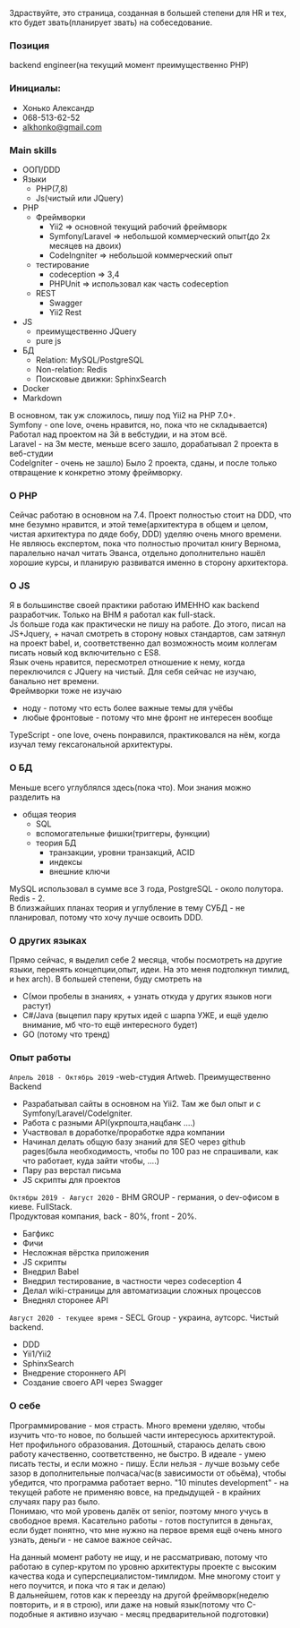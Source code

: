 Здраствуйте, это страница, созданная в большей степени для HR и тех, кто будет звать(планирует звать) на собеседование.    

### Позиция
backend engineer(на текущий момент преимущественно PHP)


### Инициалы: 
* Хонько Александр
* 068-513-62-52
* alkhonko@gmail.com


### Main skills
* ООП/DDD
* Языки 
  * PHP(7,8)
  * Js(чистый или JQuery)
* PHP
  * Фреймворки 
    * Yii2 => основной текущий рабочий фреймворк
    * Symfony/Laravel => небольшой коммерческий опыт(до 2х месяцев на двоих)
    * CodeIngniter => небольшой коммерческий опыт
  * тестирование
    * codeception => 3,4
    * PHPUnit => использовал как часть codeception
  * REST
    * Swagger
    * Yii2 Rest
* JS
  * преимущественно JQuery
  * pure js
* БД
  * Relation: MySQL/PostgreSQL
  * Non-relation: Redis
  * Поисковые движки: SphinxSearch
* Docker
* Markdown

В основном, так уж сложилось, пишу под Yii2 на PHP 7.0+.   
Symfony - one love, очень нравится, но, пока что не складывается) Работал над проектом на 3й в вебстудии, и на этом всё.  
Laravel - на 3м месте, меньше всего зашло, дорабатывал 2 проекта в веб-студии  
CodeIgniter - очень не зашло) Было 2 проекта, сданы, и после только отвращение к конкретно этому фреймворку.


### O PHP
Сейчас работаю в основном на 7.4. Проект полностью стоит на DDD, что мне безумно нравится, и этой теме(архитектура в общем и целом, чистая архитектура по дяде бобу, DDD) уделяю
очень много времени. Не являюсь експертом, пока что полностью прочитал книгу Вернома, паралельно начал читать Эванса, отдельно дополнительно нашёл хорошие курсы, и
планирую развиватся именно в сторону архитектора.  


### O JS
Я в большинстве своей практики работаю ИМЕННО как backend разработчик. Только на BHM я работал как full-stack.  
Js больше года как практически не пишу на работе. До этого, писал на JS+Jquery, + начал смотреть в сторону новых стандартов, 
сам затянул на проект babel, и, соответственно дал возможность моим коллегам писать новый код включительно с ES8.  
Язык очень нравится, пересмотрел отношение к нему, когда переключился с JQuery на чистый. Для себя сейчас не изучаю, банально нет времени.   
Фреймворки тоже не изучаю 
* ноду - потому что есть более важные темы для учёбы
* любые фронтовые - потому что мне фронт не интересен вообще

TypeScript - one love, очень понравился, практиковался на нём, когда изучал тему гексагональной архитектуры.


### О БД
Меньше всего углублялся здесь(пока что).
Мои знания можно разделить на
  * общая теория
    * SQL
    * вспомогательные фишки(триггеры, функции)
    * теория БД
      * транзакции, уровни транзакций, ACID
      * индексы
      * внешние ключи


MySQL использовал в сумме все 3 года, PostgreSQL - около полутора. Redis - 2.   
В близжайших планах теория и углубление в тему СУБД - не планировал, потому что хочу лучше освоить DDD.


### О других языках
Прямо сейчас, я выделил себе 2 месяца, чтобы посмотреть на другие языки, перенять концепции,опыт, идеи. На это меня подтолкнул тимлид,
и hex arch). В большей степени, буду смотреть на 
* C(мои пробелы в знаниях, + узнать откуда у других языков ноги растут)
* C#/Java (выцепил пару крутых идей с шарпа УЖЕ, и ещё уделю внимание, мб что-то ещё интересного будет)
* GO (потому что тренд)


### Опыт работы
`Апрель 2018 - Октябрь 2019` -web-студия Artweb. Преимущественно Backend    
* Разрабатывал сайты в основном на Yii2. Там же был опыт и с Symfony/Laravel/CodeIgniter.   
* Работа с разными API(укрпошта,нацбанк ....)
* Участвовал в доработке/проработке ядра компании
* Начинал делать общую базу знаний для SEO через github pages(была необходимость, чтобы по 100 раз не спрашивали, как что работает, куда зайти чтобы, ....)
* Пару раз верстал письма
* JS скрипты для проектов


`Октябры 2019 - Август 2020` -  BHM GROUP - германия, о dev-офисом в киеве. FullStack.    
Продуктовая компания, back - 80%, front - 20%.
* Багфикс
* Фичи
* Несложная вёрстка приложения
* JS скрипты
* Внедрил Babel
* Внедрил тестирование, в частности через codeception 4
* Делал wiki-страницы для автоматизации сложных процессов
* Внеднял сторонее API

`Август 2020 - текущее время` - SECL Group - украина, аутсорс. Чистый backend.
* DDD
* Yii1/Yii2
* SphinxSearch
* Внедрение стороннего API
* Создание своего API через Swagger


### О себе
Программирование - моя страсть. Много времени уделяю, чтобы изучить что-то новое, по большей части интересуюсь архитектурой. Нет профильного образования.
Дотошный, стараюсь делать свою работу качественно, соответственно, не быстро. В идеале - умею писать тесты, и если можно - пишу. Если нельзя - лучше возьму 
себе зазор в дополнительные полчаса/час(в зависимости от обьёма), чтобы убедится, что программа работает верно. "10 minutes development" - на текущей работе не применяю
вовсе, на предыдущей - в крайних случаях пару раз было.    
Понимаю, что мой уровень далёк от senior, поэтому много учусь в свободное время. Касательно работы - готов поступится в деньгах, если будет понятно, что мне нужно на первое время ещё очень много узнать, деньги - не самое важное сейчас.

На данный момент работу не ищу, и не рассматриваю, потому что работаю в супер-крутом по уровню архитектуры проекте с высоким качества кода и суперспециалистом-тимлидом. Мне многому стоит у него поучится, и пока что я так и делаю)  
В дальнейшем, готов как к переезду на другой фреймворк(неделю повторить, и я в строю), или даже на новый язык(потому что C-подобные я активно изучаю - месяц предварительной подготовки)

















